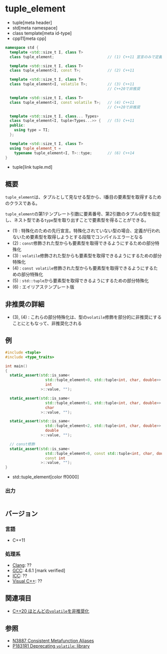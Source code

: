 # tuple_element
* tuple[meta header]
* std[meta namespace]
* class template[meta id-type]
* cpp11[meta cpp]

```cpp
namespace std {
  template <std::size_t I, class T>
  class tuple_element;                        // (1) C++11 宣言のみで定義なし

  template <std::size_t I, class T>
  class tuple_element<I, const T>;            // (2) C++11

  template <std::size_t I, class T>
  class tuple_element<I, volatile T>;         // (3) C++11
                                              // C++20で非推奨

  template <std::size_t I, class T>
  class tuple_element<I, const volatile T>;   // (4) C++11
                                              // C++20で非推奨

  template <std::size_t I, class... Types>
  class tuple_element<I, tuple<Types...>> {   // (5) C++11
  public:
    using type = TI;
  };

  template <std::size_t I, class T>
  using tuple_element_t =
    typename tuple_element<I, T>::type;       // (6) C++14
}
```
* tuple[link tuple.md]

## 概要
`tuple_element`は、タプルとして見なせる型から、I番目の要素型を取得するためのクラスである。

`tuple_element`の第1テンプレート引数に要素番号、第2引数のタプルの型を指定し、ネスト型である`type`型を取り出すことで要素型を得ることができる。

- (1) : 特殊化のための先行宣言。特殊化されていない型の場合、定義が行われないため要素型を取得しようとする段階でコンパイルエラーとなる
- (2) : `const`修飾された型からも要素型を取得できるようにするための部分特殊化
- (3) : `volatile`修飾された型からも要素型を取得できるようにするための部分特殊化
- (4) : `const volatile`修飾された型からも要素型を取得できるようにするための部分特殊化
- (5) : `std::tuple`から要素型を取得できるようにするための部分特殊化
- (6) : エイリアステンプレート版


## 非推奨の詳細
- (3), (4) : これらの部分特殊化は、型の`volatile`修飾を部分的に非推奨にすることにともなって、非推奨化される


## 例
```cpp example
#include <tuple>
#include <type_traits>

int main()
{
  static_assert(std::is_same<
                  std::tuple_element<0, std::tuple<int, char, double>>::type,
                  int
                >::value, "");

  static_assert(std::is_same<
                  std::tuple_element<1, std::tuple<int, char, double>>::type,
                  char
                >::value, "");

  static_assert(std::is_same<
                  std::tuple_element<2, std::tuple<int, char, double>>::type,
                  double
                >::value, "");

  // const修飾
  static_assert(std::is_same<
                  std::tuple_element<0, const std::tuple<int, char, double>>::type,
                  const int
                >::value, "");
}
```
* std::tuple_element[color ff0000]

### 出力
```
```

## バージョン
### 言語
- C++11

### 処理系
- [Clang](/implementation.md#clang): ??
- [GCC](/implementation.md#gcc): 4.6.1 [mark verified]
- [ICC](/implementation.md#icc): ??
- [Visual C++](/implementation.md#visual_cpp): ??


## 関連項目
- [C++20 ほとんどの`volatile`を非推奨化](/lang/cpp20/deprecating_volatile.md)


## 参照
- [N3887 Consistent Metafunction Aliases](http://www.open-std.org/jtc1/sc22/wg21/docs/papers/2014/n3887.pdf)
- [P1831R1 Deprecating `volatile`: library](http://www.open-std.org/jtc1/sc22/wg21/docs/papers/2020/p1831r1.html)

